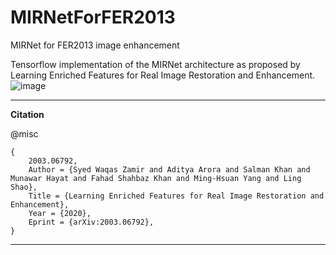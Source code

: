 # MIRNetForFER2013
MIRNet for FER2013 image enhancement

Tensorflow implementation of the MIRNet architecture as proposed by Learning Enriched Features for Real Image Restoration and Enhancement.
![image](https://user-images.githubusercontent.com/43514778/183238250-a723e7ce-8688-474f-ab51-6dee214f0c4a.png)




---
**Citation**

@misc

    {
        2003.06792,
        Author = {Syed Waqas Zamir and Aditya Arora and Salman Khan and Munawar Hayat and Fahad Shahbaz Khan and Ming-Hsuan Yang and Ling Shao},
        Title = {Learning Enriched Features for Real Image Restoration and Enhancement},
        Year = {2020},
        Eprint = {arXiv:2003.06792},
    }

---
    



